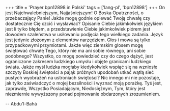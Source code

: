 +++
title = 'Prayer bpn12898 in Polski'
tags = ['lang-pl', 'bpn12898']
+++
On jest Najchwalebniejszym, Najjaśniejszym!
O Boska Opatrzności, o przebaczający Panie! Jakże mogę godnie opiewać Twoją chwałę czy dostatecznie Cię czcić i wysławiać? Opisanie Ciebie jakimkolwiek językiem jest li tylko błędem, a przedstawienie Ciebie jakimkolwiek piórem jest dowodem szaleństwa w usiłowaniu podjęcia tego wielkiego zadania. Język jest jedynie złożonym z elementów narzędziem. Głos i mowa są tylko przypadkowymi przymiotami. Jakże więc ziemskim głosem mogę świętować chwałę Tego, który nie ma ani sobie równego, ani sobie podobnego? Wszystko, co mogę powiedzieć czy do czego dążyć, jest ograniczone zakresem ludzkiego umysłu i objęte granicami ludzkiego świata. Jakże myśl ludzka mogłaby kiedykolwiek wspiąć się na wzniosłe szczyty Boskiej świętości a pająk próżnych upodobań utkać wątłą sieć pustych wyobrażeń na ustroniach świętości? Nic innego mi nie pozostaje, jak tylko zaświadczyć o mojej bezsilności i wyznać moją porażkę. Tyś jest, zaprawdę, Wszystko Posiadającym, Niedosiężnym, Tym, który jest niezmiernie wywyższony ponad pojmowanie obdarzonych zrozumieniem.

-- Abdu'l-Bahá
